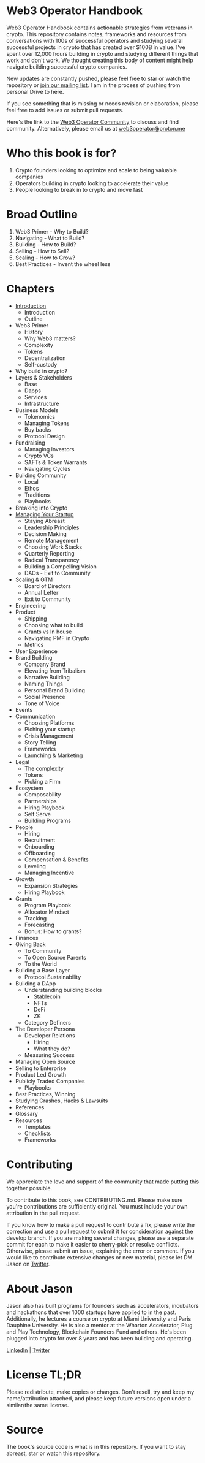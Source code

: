 # Web3 Operator Handbook
Web3 Operator Handbook contains actionable strategies from veterans in crypto. This repository contains notes, frameworks and resources from conversations with 100s of successful operators and studying several successful projects in crypto that has created over $100B in value. I've spent over 12,000 hours building in crypto and studying different things that work and don't work. We thought creating this body of content might help navigate building successful crypto companies.

New updates are constantly pushed, please feel free to star or watch the repository or [join our mailing list](https://web3operator.beehiiv.com/). I am in the process of pushing from personal Drive to here.

If you see something that is missing or needs revision or elaboration, please feel free to add issues or submit pull requests.

Here's the link to the [Web3 Operator Community](https://t.me/web3operator) to discuss and find community. Alternatively, please email us at web3operator@proton.me

# Who this book is for?
1. Crypto founders looking to optimize and scale to being valuable companies
2. Operators building in crypto looking to accelerate their value
3. People looking to break in to crypto and move fast

# Broad Outline
1. Web3 Primer - Why to Build?
2. Navigating - What to Build?
3. Building - How to Build?
4. Selling - How to Sell?
5. Scaling - How to Grow?
6. Best Practices - Invent the wheel less

# Chapters
+ [Introduction](https://github.com/reachjason/Web3-Operator-Handbook/blob/main/chxx-introduction.md)
  + Introduction
  + Outline
+ Web3 Primer
  + History
  + Why Web3 matters?
  + Complexity
  + Tokens
  + Decentralization
  + Self-custody
+ Why build in crypto?
+ Layers & Stakeholders
  + Base
  + Dapps
  + Services
  + Infrastructure
+ Business Models
  + Tokenomics
  + Managing Tokens
  + Buy backs
  + Protocol Design
+ Fundraising
  + Managing Investors
  + Crypto VCs
  + SAFTs & Token Warrants
  + Navigating Cycles
+ Building Community
  + Local
  + Ethos
  + Traditions
  + Playbooks
+ Breaking into Crypto
+ [Managing Your Startup](https://github.com/reachjason/Web3-Operator-Handbook/blob/main/chxx-winning.md)
  + Staying Abreast
  + Leadership Principles
  + Decision Making
  + Remote Management
  + Choosing Work Stacks
  + Quarterly Reporting
  + Radical Transparency
  + Building a Compelling Vision
  + DAOs - Exit to Community
+ Scaling & GTM
  + Board of Directors
  + Annual Letter
  + Exit to Community
+ Engineering
+ Product
  + Shipping
  + Choosing what to build
  + Grants vs In house
  + Navigating PMF in Crypto
  + Metrics
+ User Experience
+ Brand Building
  + Company Brand
  + Elevating from Tribalism
  + Narrative Building
  + Naming Things
  + Personal Brand Building
  + Social Presence
  + Tone of Voice
+ Events
+ Communication
  + Choosing Platforms
  + Piching your startup
  + Crisis Management
  + Story Telling
  + Frameworks
  + Launching & Marketing
+ Legal
  + The complexity
  + Tokens
  + Picking a Firm
+ Ecosystem
  + Composability
  + Partnerships
  + Hiring Playbook
  + Self Serve
  + Building Programs
+ People
  + Hiring
  + Recruitment
  + Onboarding
  + Offboarding
  + Compensation & Benefits
  + Leveling
  + Managing Incentive
+ Growth
  + Expansion Strategies
  + Hiring Playbook
+ Grants
  + Program Playbook
  + Allocator Mindset
  + Tracking
  + Forecasting
  + Bonus: How to grants?
+ Finances
+ Giving Back
  + To Community
  + To Open Source Parents
  + To the World
+ Building a Base Layer
  + Protocol Sustainability
+ Building a DApp
  + Understanding building blocks
    + Stablecoin
    + NFTs
    + DeFi
    + ZK
  + Category Definers
+ The Developer Persona
  + Developer Relations
    + Hiring
    + What they do?
  + Measuring Success
+ Managing Open Source
+ Selling to Enterprise  
+ Product Led Growth
+ Publicly Traded Companies
  + Playbooks
+ Best Practices, Winning
+ Studying Crashes, Hacks & Lawsuits
+ References
+ Glossary
+ Resources
  + Templates
  + Checklists
  + Frameworks

# Contributing
We appreciate the love and support of the community that made putting this together possible.

To contribute to this book, see CONTRIBUTING.md. Please make sure you're contributions are sufficiently original. You must include your own attribution in the pull request.

If you know how to make a pull request to contribute a fix, please write the correction and use a pull request to submit it for consideration against the develop branch. If you are making several changes, please use a separate commit for each to make it easier to cherry-pick or resolve conflicts. Otherwise, please submit an issue, explaining the error or comment. If you would like to contribute extensive changes or new material, please let DM Jason on [Twitter](https://twitter.com/JasonRogues).

# About Jason

Jason also has built programs for founders such as accelerators, incubators and hackathons that over 1000 startups have applied to in the past. Additionally, he lectures a course on crypto at Miami University and Paris Dauphine University. He is also a mentor at the Wharton Accelerator, Plug and Play Technology, Blockchain Founders Fund and others. He's been plugged into crypto for over 8 years and has been building and operating.

[LinkedIn](https://linkedin.com/in/jasonrrodrigues) | [Twitter](https://twitter.com/JasonRogues)

# License TL;DR
Please redistribute, make copies or changes. Don't resell, try and keep my name/attribution attached, and please keep future versions open under a similar/the same license.

# Source
The book's source code is what is in this repository. If you want to stay abreast, star or watch this repository.
